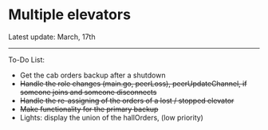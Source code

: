 Multiple elevators
======================

Latest update: March, 17th

---

To-Do List:
- Get the cab orders backup after a shutdown
- ~~Handle the role changes (main.go, peerLoss), peerUpdateChannel, if someone joins and someone disconnects~~
- ~~Handle the re-assigning of the orders of a lost / stopped elevator~~
- ~~Make functionality for the primary backup~~
- Lights: display the union of the hallOrders, (low priority)